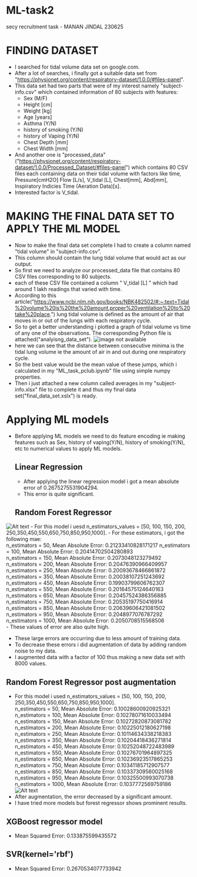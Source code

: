 # ML-task2
secy recruitment task - MANAN JINDAL 230625
# FINDING DATASET
- I searched for tidal volume data set on google.com.  
- After a lot of searches, i finally got a suitable data set from "https://physionet.org/content/respiratory-dataset/1.0.0/#files-panel".
- This data set had two parts that were of my interest namely "subject-info.csv" which contained information of 80 subjects with features:
  - Sex (M/F)
  - Height [cm]
  - Weight [kg]
  - Age [years]
  - Asthma (Y/N)
  - history of smoking (Y/N)
  - history of Vaping (Y/N)
  - Chest Depth [mm]
  - Chest Width [mm]
- And another one is "processed_data"("https://physionet.org/content/respiratory-dataset/1.0.0/Processed_Dataset/#files-panel") which contains 80 CSV files each containing 
  data on their tidal volume with factors like time, Pressure[cmH2O]	Flow [L/s], V_tidal [L], Chest[mm], Abd[mm], Inspiratory Indicies	Time (Aeration Data)[s].
- Interested factor is V_tidal.
# MAKING THE FINAL DATA SET TO APPLY THE ML MODEL
- Now to make the final data set complete I had to create a column named "tidal volume" in "subject-info.csv".
- This column should contain the lung tidal volume that would act as our output.
- So first we need to analyze our processed_data file that contains 80 CSV files corresponding to 80 subjects.
- each of these CSV file contained a column " V_tidal [L] " which had around 1 lakh readings that varied with time.
- According to this article("https://www.ncbi.nlm.nih.gov/books/NBK482502/#:~:text=Tidal%20volume%20is%20the%20amount,proper%20ventilation%20to%20take%20place.") lung tidal volume is defined as the amount of air that moves in or out of the lungs with each respiratory cycle.
- So to get a better understanding i plotted a graph of tidal volume vs time of any one of the observations. The corresponding Python file is attached("analyisng_data_set").
 ![image not available](https://github.com/mananj23/ML-task/blob/main/analyzing_data_set.png?raw=true)
- here we can see that the distance between consecutive minima is the tidal lung volume ie the amount of air in and out during one respiratory cycle.
- So the best value would be the mean value of these jumps, which i calculated in my "ML_task_pclub.ipynb" file using simple numpy properties.
- Then i just attached a new column called averages in my "subject-info.xlsx" file to complete it and thus my final data set("final_data_set.xslx") is ready.
# Applying ML models
- Before applying ML models we need to do feature encoding ie making features such as Sex, history of vaping(Y/N), history of smoking(Y/N), etc to numerical values to apply ML models.
  ##  Linear Regression
    - After applying the linear regression model i got a mean absolute error of 0.2675275531904294.
    - This error is quite significant.
  ## Random Forest Regressor
 ![Alt text]( https://miro.medium.com/v2/resize:fit:1100/format:webp/0*4hfu8vepPsbjTBuH.png)
    - For this model i uesd n_estimators_values = [50, 100, 150, 200, 250,350,450,550,650,750,850,950,1000].
    - For these estimators, i got the following mae:<br>
      n_estimators = 50, Mean Absolute Error: 0.21233410828171217
      n_estimators = 100, Mean Absolute Error: 0.20414702504280893<br>
      n_estimators = 150, Mean Absolute Error: 0.2073048123279492<br>
      n_estimators = 200, Mean Absolute Error: 0.20476390966409957<br>
      n_estimators = 250, Mean Absolute Error: 0.20093678466861872<br>
      n_estimators = 350, Mean Absolute Error: 0.20038107251243692<br>
      n_estimators = 450, Mean Absolute Error: 0.19903799606762307<br>
      n_estimators = 550, Mean Absolute Error: 0.20164575124640163<br>
      n_estimators = 650, Mean Absolute Error: 0.20457524386356885<br>
      n_estimators = 750, Mean Absolute Error: 0.20535197750416914<br>
      n_estimators = 850, Mean Absolute Error: 0.20639606421081502<br>
      n_estimators = 950, Mean Absolute Error: 0.2048977076787292<br>
      n_estimators = 1000, Mean Absolute Error: 0.2050708515568506<br>
     - These values of error are also quite high.
- These large errors are occurring due to less amount of training data.
- To decrease these errors i did augmentation of data by adding random noise to my data.
- I augmented data with a factor of 100 thus making a new data set with 8000 values.
 ## Random Forest Regressor post augmentation 
   - For this model i used n_estimators_values = [50, 100, 150, 200, 250,350,450,550,650,750,850,950,1000].<br>
     n_estimators = 50, Mean Absolute Error: 0.10028600920925321<br>
     n_estimators = 100, Mean Absolute Error: 0.10278071610033494<br>
     n_estimators = 150, Mean Absolute Error: 0.10272820873081782<br>
     n_estimators = 200, Mean Absolute Error: 0.10225012180627198<br>
     n_estimators = 250, Mean Absolute Error: 0.10114634338218383<br>
     n_estimators = 350, Mean Absolute Error: 0.10204418436271814<br>
     n_estimators = 450, Mean Absolute Error: 0.10252048722483989<br>
     n_estimators = 550, Mean Absolute Error: 0.10276701964897325<br>
     n_estimators = 650, Mean Absolute Error: 0.10236923517865253<br>
     n_estimators = 750, Mean Absolute Error: 0.10341185712907577<br>
     n_estimators = 850, Mean Absolute Error: 0.10337309560025168<br>
     n_estimators = 950, Mean Absolute Error: 0.10325500993070738<br>
     n_estimators = 1000, Mean Absolute Error: 0.1037772569759186<br>
![Alt text](https://github.com/mananj23/ML-task/blob/main/clips.png?raw=true)
   - After augmentation, the error decreased by a significant amount.
   - I have tried more models but forest regressor shows prominent results.
 ## XGBoost regressor model
   - Mean Squared Error: 0.133875599435572
 ## SVR(kernel='rbf')
   - Mean Squared Error: 0.2670534077733942
